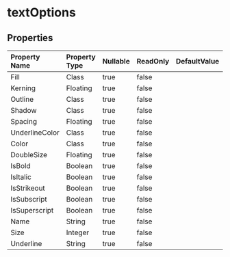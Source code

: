 # **textOptions**

 

## **Properties**

| Property Name | Property Type | Nullable |  ReadOnly | DefaultValue | Description | 
| :- | :- | :- |:- |  :- | :- |
|Fill|Class|true|false |  ||
|Kerning|Floating|true|false |  ||
|Outline|Class|true|false |  ||
|Shadow|Class|true|false |  ||
|Spacing|Floating|true|false |  ||
|UnderlineColor|Class|true|false |  ||
|Color|Class|true|false |  ||
|DoubleSize|Floating|true|false |  ||
|IsBold|Boolean|true|false |  ||
|IsItalic|Boolean|true|false |  ||
|IsStrikeout|Boolean|true|false |  ||
|IsSubscript|Boolean|true|false |  ||
|IsSuperscript|Boolean|true|false |  ||
|Name|String|true|false |  ||
|Size|Integer|true|false |  ||
|Underline|String|true|false |  ||

